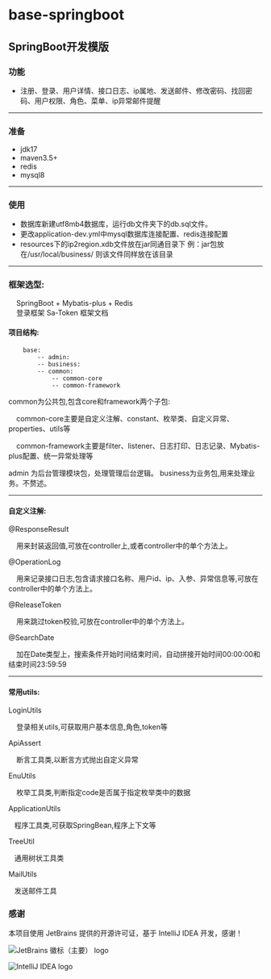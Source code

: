 # base-springboot

## SpringBoot开发模版

### 功能
* 注册、登录、用户详情、接口日志、ip属地、发送邮件、修改密码、找回密码、用户权限、角色、菜单、ip异常邮件提醒

***
### 准备
* jdk17
* maven3.5+
* redis
* mysql8

***
### 使用
* 数据库新建utf8mb4数据库，运行db文件夹下的db.sql文件。
* 更改application-dev.yml中mysql数据库连接配置、redis连接配置
* resources下的ip2region.xdb文件放在jar同通目录下 例：jar包放在/usr/local/business/ 则该文件同样放在该目录


***
### 框架选型:
<p>
    &nbsp;&nbsp;&nbsp;&nbsp;SpringBoot + Mybatis-plus + Redis <br>
    &nbsp;&nbsp;&nbsp;&nbsp;登录框架 Sa-Token <a href="https://sa-token.cc/doc.html#/" style="text-decoration: none">框架文档</a>
</p>

#### 项目结构:
```
    base:
        -- admin:
        -- business:
        -- common:
            -- common-core
            -- common-framework
```
common为公共包,包含core和framework两个子包:
<p>
    &nbsp;&nbsp;&nbsp;&nbsp;common-core主要是自定义注解、constant、枚举类、自定义异常、properties、utils等
</p>
<p>
    &nbsp;&nbsp;&nbsp;&nbsp;common-framework主要是filter、listener、日志打印、日志记录、Mybatis-plus配置、统一异常处理等
</p>
admin 为后台管理模块包，处理管理后台逻辑。
business为业务包,用来处理业务。不赘述。

****
#### 自定义注解:

@ResponseResult

<p>
    &nbsp;&nbsp;&nbsp;&nbsp;用来封装返回值,可放在controller上,或者controller中的单个方法上。
</p>

@OperationLog

<p>
    &nbsp;&nbsp;&nbsp;&nbsp;用来记录接口日志,包含请求接口名称、用户id、ip、入参、异常信息等,可放在controller中的单个方法上。
</p>

@ReleaseToken

<p>
    &nbsp;&nbsp;&nbsp;&nbsp;用来跳过token校验,可放在controller中的单个方法上。
</p>

@SearchDate
<p>
    &nbsp;&nbsp;&nbsp;&nbsp;加在Date类型上，搜索条件开始时间结束时间，自动拼接开始时间00:00:00和结束时间23:59:59
</p>

***
#### 常用utils:

LoginUtils
<p>
    &nbsp;&nbsp;&nbsp;&nbsp;登录相关utils,可获取用户基本信息,角色,token等
</p>

ApiAssert
<p>
    &nbsp;&nbsp;&nbsp;&nbsp;断言工具类,以断言方式抛出自定义异常
</p>

EnuUtils
<p>
    &nbsp;&nbsp;&nbsp;&nbsp;枚举工具类,判断指定code是否属于指定枚举类中的数据
</p>

ApplicationUtils
<p>
    &nbsp;&nbsp;&nbsp;程序工具类,可获取SpringBean,程序上下文等
</p>

TreeUtil
<p>
    &nbsp;&nbsp;&nbsp;通用树状工具类
</p>

MailUtils
<p>
    &nbsp;&nbsp;&nbsp;发送邮件工具
</p>

### 感谢

本项目使用 JetBrains 提供的开源许可证，基于 IntelliJ IDEA 开发，感谢！

![JetBrains 徽标（主要） logo](https://resources.jetbrains.com/storage/products/company/brand/logos/jb_beam.svg)

![IntelliJ IDEA logo](https://resources.jetbrains.com/storage/products/company/brand/logos/IntelliJ_IDEA.svg)
